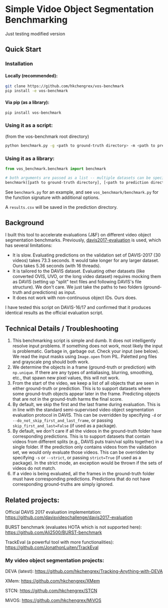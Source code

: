 # Simple Vidoe Object Segmentation Benchmarking 

Just testing modified version

## Quick Start

### Installation

#### Locally (recommended):
```bash
git clone https://github.com/hkchengrex/vos-benchmark
pip install -e vos-benchmark
```

#### Via pip (as a library):
`pip install vos-benchmark`

### Using it as a script:
(from the vos-benchmark root directory)

```bash
python benchmark.py -g <path to ground-truth directory> -m <path to prediction directory> -n <number of processes, 16 by default>
```

### Using it as a library:

```python
from vos_benchmark.benchmark import benchmark

# both arguments are passed as a list -- multiple datasets can be specified
benchmark([path to ground-truth directory], [<path to prediction directory>])
```
See `benchmark.py` for an example, and see `vos_benchmark/benchmark.py` for the function signature with additional options.

A `results.csv` will be saved in the prediction directory. 

## Background

I built this tool to accelerate evaluations (J&F) on different video object segmentation benchmarks. Previously, [davis2017-evaluation](https://github.com/davisvideochallenge/davis2017-evaluation) is used, which has several limitations:

- It is slow. Evaluating predictions on the validation set of DAVIS-2017 (30 videos) takes 73.3 seconds. It would take longer for any larger dataset. Ours takes 5.36 seconds (with 16 threads).
- It is tailored to the DAVIS dataset. Evaluating other datasets (like converted OVIS, UVO, or the long video dataset) requires mocking them as DAVIS (setting up "split" text files and following DAVIS's file structure). We don't care. We just take the paths to two folders (ground-truth and predictions) as input.
- It does not work with non-continuous object IDs. Ours does.

I have tested this script on DAVIS-16/17 and confirmed that it produces identical results as the official evaluation script. 

## Technical Details / Troubleshooting
1. This benchmarking script is simple and dumb. It does not intelligently resolve input problems. If something does not work, most likely the input is problematic. Garbage in, garbage out. Check your input (see below).
We read the input masks using `Image.open` from PIL. Paletted png files and grayscale png should both work.
2. We determine the objects in a frame (ground-truth or prediction) with `np.unique`. If there are any types of antialiasing, blurring, smoothing, etc., that spawn new pixel values, this will not work.
3. From the start of the video, we keep a list of all objects that are seen in either ground-truth or prediction. This is to support datasets where some ground-truth objects appear later in the frame. Predicting objects that are not in the ground-truth harms the final score.
4. By default, we skip the first and the last frame during evaluation. This is in line with the standard semi-supervised video object segmentation evaluation protocol in DAVIS. This can be overridden by specifying `-d` or `--do_not_skip_first_and_last_frame`, or passing `skip_first_and_last=False` (if used as a package).
5. By default, we don't care if all the videos in the ground-truth folder have corresponding predictions. This is to support datasets that contain videos from different splits (e.g., DAVIS puts train/val splits together) in a single folder. If the prediction only contains videos from the validation set, we would only evaluate those videos. This can be overridden by specifying `-s` or `--strict`, or passing `strict=True` (if used as a package). In the strict mode, an exception would be thrown if the sets of videos do not match.
6. If a video is being evaluated, all the frames in the ground-truth folder must have corresponding predictions. Predictions that do not have corresponding ground-truths are simply ignored.

## Related projects:

Official DAVIS 2017 evaluation implementation: https://github.com/davisvideochallenge/davis2017-evaluation

BURST benchmark (evaluates HOTA which is not supported here): https://github.com/Ali2500/BURST-benchmark

TrackEval (a powerful tool with more functionalities): https://github.com/JonathonLuiten/TrackEval


### My video object segmentation projects:

DEVA (latest): https://github.com/hkchengrex/Tracking-Anything-with-DEVA

XMem: https://github.com/hkchengrex/XMem

STCN: https://github.com/hkchengrex/STCN

MiVOS: https://github.com/hkchengrex/MiVOS
